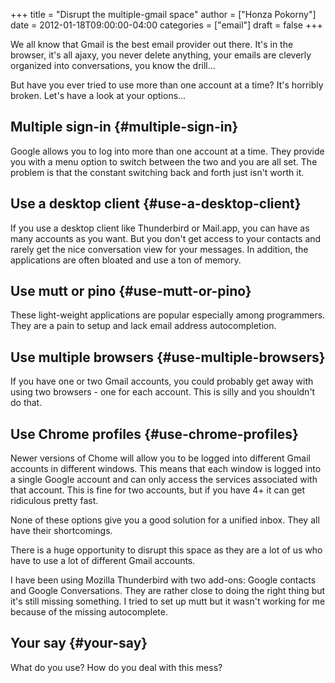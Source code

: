 +++
title = "Disrupt the multiple-gmail space"
author = ["Honza Pokorny"]
date = 2012-01-18T09:00:00-04:00
categories = ["email"]
draft = false
+++

We all know that Gmail is the best email provider out there. It's in the
browser, it's all ajaxy, you never delete anything, your emails are
cleverly organized into conversations, you know the drill...

But have you ever tried to use more than one account at a time? It's horribly
broken. Let's have a look at your options...

## Multiple sign-in {#multiple-sign-in}

Google allows you to log into more than one account at a time. They provide you
with a menu option to switch between the two and you are all set. The problem
is that the constant switching back and forth just isn't worth it.

## Use a desktop client {#use-a-desktop-client}

If you use a desktop client like Thunderbird or Mail.app, you can have as many
accounts as you want. But you don't get access to your contacts and rarely get
the nice conversation view for your messages. In addition, the applications are
often bloated and use a ton of memory.

## Use mutt or pino {#use-mutt-or-pino}

These light-weight applications are popular especially among programmers. They
are a pain to setup and lack email address autocompletion.

## Use multiple browsers {#use-multiple-browsers}

If you have one or two Gmail accounts, you could probably get away with using
two browsers - one for each account. This is silly and you shouldn't do that.

## Use Chrome profiles {#use-chrome-profiles}

Newer versions of Chome will allow you to be logged into different Gmail
accounts in different windows. This means that each window is logged into a
single Google account and can only access the services associated with that
account. This is fine for two accounts, but if you have 4+ it can get
ridiculous pretty fast.

None of these options give you a good solution for a unified inbox. They all
have their shortcomings.

There is a huge opportunity to disrupt this space as they are a lot of us who
have to use a lot of different Gmail accounts.

I have been using Mozilla Thunderbird with two add-ons: Google contacts and
Google Conversations. They are rather close to doing the right thing but it's
still missing something. I tried to set up mutt but it wasn't working for me
because of the missing autocomplete.

## Your say {#your-say}

What do you use? How do you deal with this mess?
